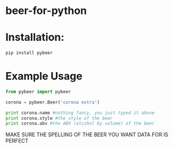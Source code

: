 # beer-for-python

# Installation:

```python
pip install pybeer
```

# Example Usage

```python
from pybeer import pybeer

corona = pybeer.Beer('corona extra')

print corona.name #nothing fancy, you just typed it above
print corona.style #the style of the beer
print corona.abv #the ABV (alcohol by volume) of the beer
```

MAKE SURE THE SPELLING OF THE BEER YOU WANT DATA FOR IS PERFECT

